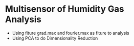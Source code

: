 # Multisensor of Humidity Gas Analysis
- Using fiture grad.max and fourier.max as fiture to analysis
- Using PCA to do Dimensionality Reduction
